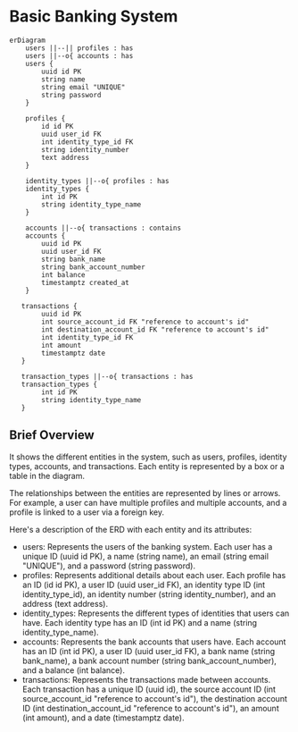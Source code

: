 # Basic Banking System
```mermaid
erDiagram
    users ||--|| profiles : has
    users ||--o{ accounts : has
    users {
        uuid id PK
        string name
        string email "UNIQUE"
        string password
    }

    profiles {
        id id PK
        uuid user_id FK
        int identity_type_id FK
        string identity_number
        text address
    }

    identity_types ||--o{ profiles : has
    identity_types {
        int id PK
        string identity_type_name
    }

    accounts ||--o{ transactions : contains
    accounts {
        uuid id PK
        uuid user_id FK
        string bank_name
        string bank_account_number
        int balance
        timestamptz created_at
    }

   transactions {
        uuid id PK
        int source_account_id FK "reference to account's id"
        int destination_account_id FK "reference to account's id"
        int identity_type_id FK
        int amount
        timestamptz date
   }

   transaction_types ||--o{ transactions : has
   transaction_types {
        int id PK
        string identity_type_name
   }
```
## Brief Overview
It shows the different entities in the system, such as users, profiles, identity types, accounts, and transactions. Each entity is represented by a box or a table in the diagram.

The relationships between the entities are represented by lines or arrows. For example, a user can have multiple profiles and multiple accounts, and a profile is linked to a user via a foreign key.

Here's a description of the ERD with each entity and its attributes:

- users: Represents the users of the banking system. Each user has a unique ID (uuid id PK), a name (string name), an email (string email "UNIQUE"), and a password (string password).
- profiles: Represents additional details about each user. Each profile has an ID (id id PK), a user ID (uuid user_id FK), an identity type ID (int identity_type_id), an identity number (string identity_number), and an address (text address).
- identity_types: Represents the different types of identities that users can have. Each identity type has an ID (int id PK) and a name (string identity_type_name).
- accounts: Represents the bank accounts that users have. Each account has an ID (int id PK), a user ID (uuid user_id FK), a bank name (string bank_name), a bank account number (string bank_account_number), and a balance (int balance). 
- transactions: Represents the transactions made between accounts. Each transaction has a unique ID (uuid id), the source account ID (int source_account_id "reference to account's id"), the destination account ID (int destination_account_id "reference to account's id"), an amount (int amount), and a date (timestamptz date).
